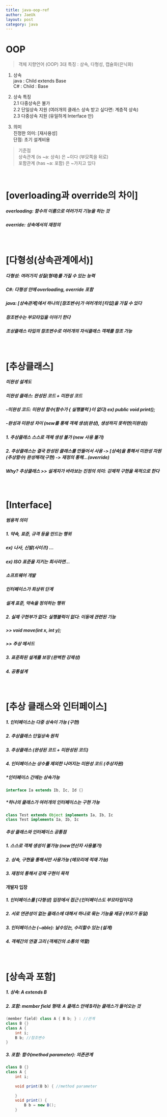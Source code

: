 ```yaml
---
title: java-oop-ref
author: JaeUk
layout: post
category: java
---
```


 # OOP
> 객체 지향언어 (OOP) 3대 특징 : 상속, 다형성, 캡슐화(은닉화)

1. 상속<br>
java : Child extends Base<br>
C#   : Child : Base

2. 상속 특징<br>
2.1 다중상속은 불가<br>
2.2 단일상속 지원 (여러개의 클래스 상속 받고 싶다면: 계층적 상속)<br>
2.3 다중상속 지원 (유일하게 Interface 만)

3. 의미<br>
진정한 의미: [재사용성]<br>
단점: 초기 설계비용

> 기준점<br>
> 상속관계 (is ~a: 상속) 은 ~이다 (부모쪽을 뒤로)<br>
> 포함관계 (has ~a: 포함) 은 ~가지고 있다
 
<br>

# [overloading과 override의 차이]<br>
##### overloading: 함수의 이름으로 여러가지 기능을 하는 것<br>
##### override: 상속에서의 재정의<br>
<br>

# [다형성(상속관계에서)]
##### 다형성: 여러가지 성질(형태)를 가질 수 있는 능력
##### C#: 다형성 안에 overloading, override 포함
##### java: [상속관계]에서 하나의 [참조변수]가 여러개의 [타입]을 가질 수 있다
##### 참조변수는 부모타입을 이야기 한다
##### 조상클래스 타입의 참조변수로 여러개의 자식클래스 객체를 참조 가능
<br>

# [추상클래스]
##### 미완성 설계도
##### 미완성 클래스: 완성된 코드 + 미완성 코드
##### -미완성 코드: 미완성 함수(함수가 { 실행블럭 }이 없다) ex) public void print();
##### -완성과 미완성 차이 (new를 통해 객체 생성(완성), 생성하지 못하면(미완성))

##### 1. 추상클래스 스스로 객체 생성 불가 (new 사용 불가)
##### 2. 추상클래스는 결국 완성된 클래스를 만들어서 사용 -> [상속]을 통해서 미완성 자원(추상함수) 완성해라(구현) -> 재정의 통해...(override)

##### Why? 추상클래스 >> 설계자가 바라보는 진정의 의미: 강제적 구현을 목적으로 한다

<br>

# [Interface]
##### 범용적 의미
##### 1. 약속, 표준, 규격 등을 만드는 행위
##### ex) 나사, 신발(사이즈) ...
##### ex) ISO 표준을 지키는 회사라면...
##### 소프트웨어 개발
##### 인터페이스가 최상위 단계
##### 설계 표준, 약속을 정의하는 행위

##### 2. 실제 구현부가 없다: 실행블럭이 없다: 이동에 관련된 기능<br>
##### >> void move(int x, int y);<br>
##### >> 추상 메서드
##### 3. 표준화된 설계를 보장 (완벽한 강제성)
##### 4. 공통설계

<br>

# [추상 클래스와 인터페이스]
##### 1. 인터페이스는 다중 상속이 가능 (구현)
##### 2. 추상클래스 단일상속 원칙
##### 3. 추상클래스 (완성된 코드 + 미완성된 코드)
##### 4. 인터페이스는 상수를 제외한 나머지는 미완성 코드 (추상자원)

##### *인터페이스 간에는 상속가능
~~~java
interface Ia extends Ib, Ic, Id {}
~~~

##### *하나의 클래스가 여러개의 인터페이스는 구현 가능
~~~java
class Test extends Object implements Ia, Ib, Ic
class Test implements Ia, Ib, Ic
~~~

##### 추상 클래스와 인터페이스 공통점
##### 1. 스스로 객체 생성이 불가능 (new연산자 사용불가)
##### 2. 상속, 구현을 통해서만 사용가능 (메모리에 적재 가능)
##### 3. 재정의 통해서 강제 구현이 목적
####  개발자 입장 
##### 1. 인터페이스를 [다형성] 입장에서 접근 (인터페이스도 부모타입이다)
##### 2. 서로 연관성이 없는 클래스에 대해서 하나로 묶는 기능을 제공 (부모가 동일)
##### 3. 인터페이스는 (~able): 날수있는, 수리할수 있는 (설계)
##### 4. 객체간의 연결 고리 (객체간의 소통의 역할)

<br>

# [상속과 포함]
##### 1. 상속: A extends B
##### 2. 포함: member field 형태: A 클래스 안에 B라는 클래스가 들어오는 것 
~~~java
(member field) class A { B b; } : //관계
class B {}
class A {
	int i;
	B b; //참조변수
}
~~~
##### 3. 포함: 함수(method parameter): 의존관계
~~~java
class B {}
class A {
	int i;
	
	void print(B b) { //method parameter
	
	}
	void print() {
		B b = new B();
	}
~~~